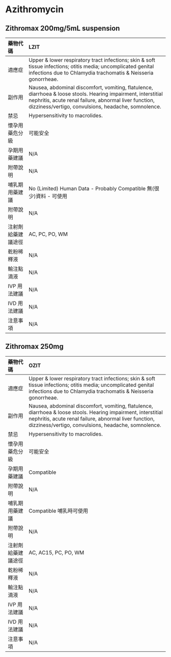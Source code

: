 # Azithromycin

## Zithromax 200mg/5mL suspension

| 藥物代碼           | LZIT                                                                                                                                                                                                                          |
|:-------------------|:------------------------------------------------------------------------------------------------------------------------------------------------------------------------------------------------------------------------------|
| 適應症             | Upper & lower respiratory tract infections; skin & soft tissue infections; otitis media; uncomplicated genital infections due to Chlamydia trachomatis & Neisseria gonorrheae.                                                |
| 副作用             | Nausea, abdominal discomfort, vomiting, flatulence, diarrhoea & loose stools. Hearing impairment, interstitial nephritis, acute renal failure, abnormal liver function, dizziness/vertigo, convulsions, headache, somnolence. |
| 禁忌               | Hypersensitivity to macrolides.                                                                                                                                                                                               |
| 懷孕用藥危分級     | 可能安全                                                                                                                                                                                                                      |
| 孕期用藥建議       | N/A                                                                                                                                                                                                                           |
| 附帶說明           | N/A                                                                                                                                                                                                                           |
| 哺乳期用藥建議     | No (Limited) Human Data - Probably Compatible 無(很少)資料 - 可使用                                                                                                                                                           |
| 附帶說明           | N/A                                                                                                                                                                                                                           |
| 注射劑給藥建議途徑 | AC, PC, PO, WM                                                                                                                                                                                                                |
| 乾粉稀釋液         | N/A                                                                                                                                                                                                                           |
| 輸注點滴液         | N/A                                                                                                                                                                                                                           |
| IVP 用法建議       | N/A                                                                                                                                                                                                                           |
| IVD 用法建議       | N/A                                                                                                                                                                                                                           |
| 注意事項           | N/A                                                                                                                                                                                                                           |

## Zithromax 250mg

| 藥物代碼           | OZIT                                                                                                                                                                                                                          |
|:-------------------|:------------------------------------------------------------------------------------------------------------------------------------------------------------------------------------------------------------------------------|
| 適應症             | Upper & lower respiratory tract infections; skin & soft tissue infections; otitis media; uncomplicated genital infections due to Chlamydia trachomatis & Neisseria gonorrheae.                                                |
| 副作用             | Nausea, abdominal discomfort, vomiting, flatulence, diarrhoea & loose stools. Hearing impairment, interstitial nephritis, acute renal failure, abnormal liver function, dizziness/vertigo, convulsions, headache, somnolence. |
| 禁忌               | Hypersensitivity to macrolides.                                                                                                                                                                                               |
| 懷孕用藥危分級     | 可能安全                                                                                                                                                                                                                      |
| 孕期用藥建議       | Compatible                                                                                                                                                                                                                    |
| 附帶說明           | N/A                                                                                                                                                                                                                           |
| 哺乳期用藥建議     | Compatible 哺乳時可使用                                                                                                                                                                                                       |
| 附帶說明           | N/A                                                                                                                                                                                                                           |
| 注射劑給藥建議途徑 | AC, AC15, PC, PO, WM                                                                                                                                                                                                          |
| 乾粉稀釋液         | N/A                                                                                                                                                                                                                           |
| 輸注點滴液         | N/A                                                                                                                                                                                                                           |
| IVP 用法建議       | N/A                                                                                                                                                                                                                           |
| IVD 用法建議       | N/A                                                                                                                                                                                                                           |
| 注意事項           | N/A                                                                                                                                                                                                                           |

